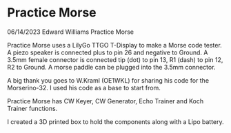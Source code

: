 # Practice Morse

06/14/2023  Edward Williams  Practice Morse
 
Practice Morse uses a LilyGo TTGO T-Display to make a Morse code tester. 
A piezo speaker is connected plus to pin 26 and negative to Ground.
A 3.5mm female connector is connected tip (dot) to pin 13, R1 (dash) to 
pin 12, R2 to Ground. A morse paddle can be plugged into the 3.5mm connector. 

A big thank you goes to W.Kraml (OE1WKL) for sharing his code for the 
Morserino-32. I used his code as a base to start from.

Practice Morse has CW Keyer, CW Generator, Echo Trainer and Koch Trainer
functions.

I created a 3D printed box to hold the components along with a Lipo battery.
